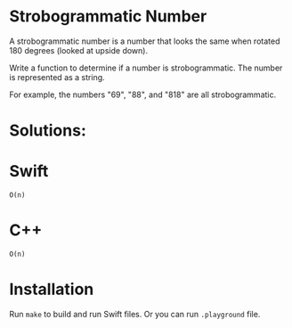 # Strobogrammatic Number

A strobogrammatic number is a number that looks the same when rotated 180 degrees (looked at upside down).
  
Write a function to determine if a number is strobogrammatic. The number is represented as a string.
  
For example, the numbers "69", "88", and "818" are all strobogrammatic.

# Solutions:

# Swift
`O(n)`

# C++
`O(n)`

# Installation
Run `make` to build and run Swift files. Or you can run `.playground` file.